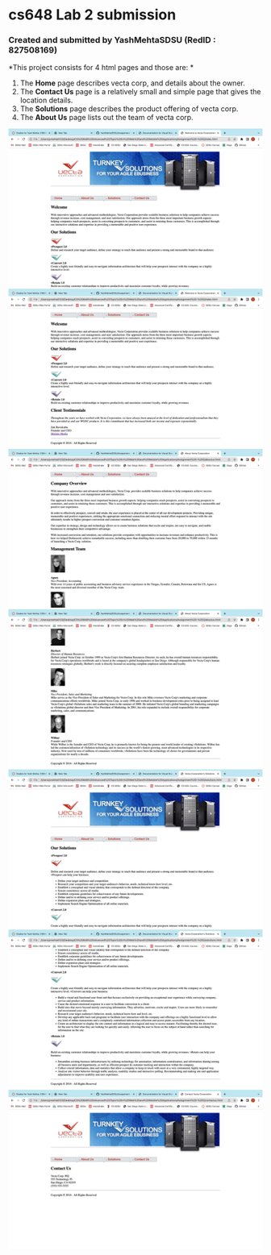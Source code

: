 # cs648 Lab 2 submission
### Created and submitted by YashMehtaSDSU (RedID : 827508169)

*This project consists for 4 html pages and those are: *
1) The __Home__ page describes vecta corp, and details about the owner.
2) The __Contact Us__ page is a relatively small and simple page that gives the location details.
3) The __Solutions__ page describes the product offering of vecta corp.
4) The __About Us__ page lists out the team of vecta corp.

<img src="images/1.png" alt="">
<img src="images/2.png" alt="">
<img src="images/3.png" alt="">
<img src="images/4.png" alt="">
<img src="images/5.png" alt="">
<img src="images/6.png" alt="">
<img src="images/7.png" alt="">
